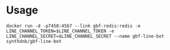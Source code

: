 # Usage  
`docker run -d -p7458:4567 --link gbf-redis:redis -e LINE_CHANNEL_TOKEN=$LINE_CHANNEL_TOKEN -e LINE_CHANNEL_SECRET=$LINE_CHANNEL_SECRET --name gbf-line-bot synthdnb/gbf-line-bot`